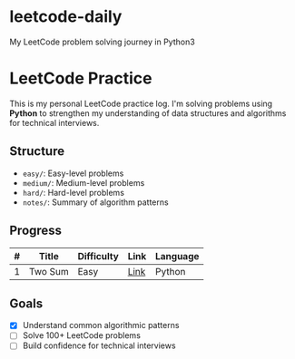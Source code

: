 # leetcode-daily

My LeetCode problem solving journey in Python3

# LeetCode Practice

This is my personal LeetCode practice log. I'm solving problems using **Python** to strengthen my understanding of data structures and algorithms for technical interviews.

## Structure

- `easy/`: Easy-level problems
- `medium/`: Medium-level problems
- `hard/`: Hard-level problems
- `notes/`: Summary of algorithm patterns

## Progress

| #   | Title   | Difficulty | Link                                           | Language |
| --- | ------- | ---------- | ---------------------------------------------- | -------- |
| 1   | Two Sum | Easy       | [Link](https://leetcode.com/problems/two-sum/) | Python   |

## Goals

- [x] Understand common algorithmic patterns
- [ ] Solve 100+ LeetCode problems
- [ ] Build confidence for technical interviews
